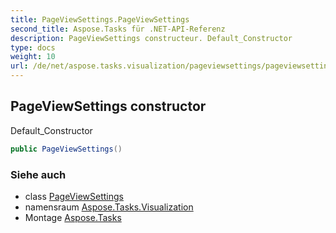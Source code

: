 ```yaml
---
title: PageViewSettings.PageViewSettings
second_title: Aspose.Tasks für .NET-API-Referenz
description: PageViewSettings constructeur. Default_Constructor
type: docs
weight: 10
url: /de/net/aspose.tasks.visualization/pageviewsettings/pageviewsettings/
---
```

## PageViewSettings constructor

Default_Constructor

```csharp
public PageViewSettings()
```

### Siehe auch

* class [PageViewSettings](../)
* namensraum [Aspose.Tasks.Visualization](../../pageviewsettings/)
* Montage [Aspose.Tasks](../../../)


